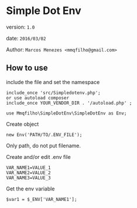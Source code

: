 # Simple Dot Env
version: `1.0`

date: `2016/03/02`

Author: `Marcos Menezes <mmqfilho@gmail.com>`

## How to use

include the file and set the namespace
```
include_once 'src/Simpledotenv.php';
or use autoload composer
include_once YOUR_VENDOR_DIR . '/autoload.php' ;

use Mmqfilho\SimpleDotEnv\SimpleDotEnv as Env;
```

Create object 
```
new Env('PATH/TO/.ENV_FILE');   
```
Only path, do not put filename.


Create and/or edit .env file
```
VAR_NAME1=VALUE_1
VAR_NAME2=VALUE_2
VAR_NAME3=VALUE_3
```

Get the env variable
```
$var1 = $_ENV['VAR_NAME1'];
```
